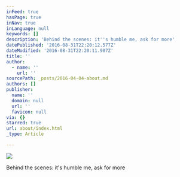 ```yaml
---
inFeed: true
hasPage: true
inNav: true
inLanguage: null
keywords: []
description: 'Behind the scenes: it''s humble me, ask for more'
datePublished: '2016-08-31T22:20:12.577Z'
dateModified: '2016-08-31T22:20:11.907Z'
title: ''
author:
  - name: ''
    url: ''
sourcePath: _posts/2016-04-04-about.md
authors: []
publisher:
  name: ''
  domain: null
  url: ''
  favicon: null
via: {}
starred: true
url: about/index.html
_type: Article

---
```

![](https://the-grid-user-content.s3-us-west-2.amazonaws.com/93ebd18c-927e-425c-94e0-58388110cbd5.jpg)

Behind the scenes: it's humble me, ask for more